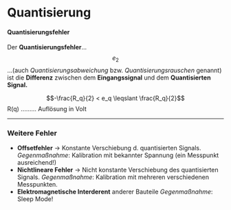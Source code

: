 # Quantisierung

#### Quantisierungsfehler

Der **Quantisierungsfehler**... $$e_2$$ ...(auch *Quantisierungsabweichung* bzw. *Quantisierungsrauschen* genannt) ist die **Differenz** zwischen dem **Eingangssignal** und dem **Quantisierten Signal.**

$$-\frac{R_q}{2} < e_q \leqslant \frac{R_q}{2}$$
R(q) ......... Auflösung in Volt

---------------------------------------

### Weitere Fehler

* **Offsetfehler** -> Konstante Verschiebung d. quantisierten Signals.
  *Gegenmaßnahme*: Kalibration mit bekannter Spannung (ein Messpunkt ausreichend!)
* **Nichtlineare Fehler** -> Nicht konstante Verschiebung des quantisierten Signals.
  *Gegenmaßnahme*: Kalibration mit mehreren verschiedenen Messpunkten.
* **Elektromagnetische Interderent** anderer Bauteile
  *Gegenmaßnahme*: Sleep Mode!